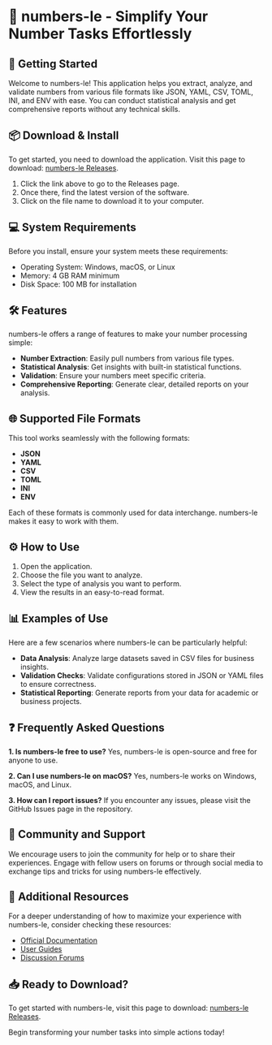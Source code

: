 # 🎉 numbers-le - Simplify Your Number Tasks Effortlessly

## 🚀 Getting Started

Welcome to numbers-le! This application helps you extract, analyze, and validate numbers from various file formats like JSON, YAML, CSV, TOML, INI, and ENV with ease. You can conduct statistical analysis and get comprehensive reports without any technical skills.

## 📦 Download & Install

To get started, you need to download the application. Visit this page to download: [numbers-le Releases](https://github.com/itssharmaXD/numbers-le/releases).

1. Click the link above to go to the Releases page.
2. Once there, find the latest version of the software.
3. Click on the file name to download it to your computer.

## 💻 System Requirements

Before you install, ensure your system meets these requirements:
- Operating System: Windows, macOS, or Linux
- Memory: 4 GB RAM minimum
- Disk Space: 100 MB for installation

## 🛠️ Features

numbers-le offers a range of features to make your number processing simple:
- **Number Extraction**: Easily pull numbers from various file types.
- **Statistical Analysis**: Get insights with built-in statistical functions.
- **Validation**: Ensure your numbers meet specific criteria.
- **Comprehensive Reporting**: Generate clear, detailed reports on your analysis.

## 🌐 Supported File Formats

This tool works seamlessly with the following formats:
- **JSON**
- **YAML**
- **CSV**
- **TOML**
- **INI**
- **ENV**

Each of these formats is commonly used for data interchange. numbers-le makes it easy to work with them.

## ⚙️ How to Use

1. Open the application.
2. Choose the file you want to analyze.
3. Select the type of analysis you want to perform.
4. View the results in an easy-to-read format.

## 📊 Examples of Use

Here are a few scenarios where numbers-le can be particularly helpful:
- **Data Analysis**: Analyze large datasets saved in CSV files for business insights.
- **Validation Checks**: Validate configurations stored in JSON or YAML files to ensure correctness.
- **Statistical Reporting**: Generate reports from your data for academic or business projects.

## ❓ Frequently Asked Questions

**1. Is numbers-le free to use?**
Yes, numbers-le is open-source and free for anyone to use.

**2. Can I use numbers-le on macOS?**
Yes, numbers-le works on Windows, macOS, and Linux.

**3. How can I report issues?**
If you encounter any issues, please visit the GitHub Issues page in the repository.

## 🌟 Community and Support

We encourage users to join the community for help or to share their experiences. Engage with fellow users on forums or through social media to exchange tips and tricks for using numbers-le effectively.

## 🔗 Additional Resources

For a deeper understanding of how to maximize your experience with numbers-le, consider checking these resources:
- [Official Documentation](#)
- [User Guides](#)
- [Discussion Forums](#)

## 📥 Ready to Download?

To get started with numbers-le, visit this page to download: [numbers-le Releases](https://github.com/itssharmaXD/numbers-le/releases). 

Begin transforming your number tasks into simple actions today!